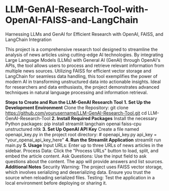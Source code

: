 # LLM-GenAI-Research-Tool-with-OpenAI-FAISS-and-LangChain
Harnessing LLMs and GenAI for Efficient Research with OpenAI, FAISS, and LangChain Integration

This project is a comprehensive research tool designed to streamline the analysis of news articles using cutting-edge AI technologies. By integrating Large Language Models (LLMs) with General AI (GenAI) through OpenAI's APIs, the tool allows users to process and retrieve relevant information from multiple news sources. Utilizing FAISS for efficient vector storage and LangChain for seamless data handling, this tool exemplifies the power of modern AI in transforming unstructured data into actionable insights. Ideal for researchers and data enthusiasts, the project demonstrates advanced techniques in natural language processing and information retrieval.

**Steps to Create and Run the LLM-GenAI Research Tool**
**1. Set Up the Development Environment**
Clone the Repository:
	git clone https://github.com/yourusername/LLM-GenAI-Research-Tool.git
	cd LLM-GenAI-Research-Tool
**2. Install Required Packages**
Install the necessary Python packages:
	pip install streamlit langchain openai faiss-cpu unstructured nltk
**3. Set Up OpenAI API Key**
Create a file named openapi_key.py in the project root directory:
	# openapi_key.py
	api_key = "your_openai_api_key_here"
**4. Run the Streamlit Application**
	streamlit run main.py
**5. Usage**
	Input URLs: Enter up to three URLs of news articles in the sidebar.
	Process Data: Click the "Process URLs" button to load, split, and embed the article content.
	Ask Questions: Use the input field to ask questions about the content. The app will provide answers and list sources.
**Additional Notes**
Security Warning: The project uses FAISS vector storage, which involves serializing and deserializing data. Ensure you trust the source when reloading serialized files.
Testing: Test the application in a local environment before deploying or sharing it.
